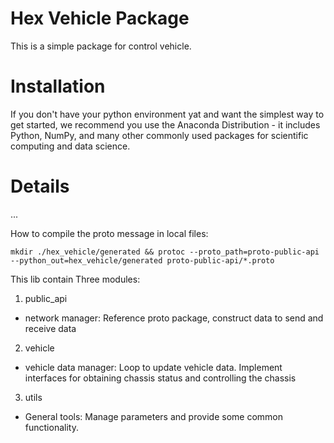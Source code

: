 # Hex Vehicle Package
This is a simple package for control vehicle.

# Installation
If you don't have your python environment yat and want the simplest way to get started, we recommend you use the Anaconda Distribution - it includes Python, NumPy, and many other commonly used packages for scientific computing and data science.

# Details
...


How to compile the proto message in local files:
```shell
mkdir ./hex_vehicle/generated && protoc --proto_path=proto-public-api --python_out=hex_vehicle/generated proto-public-api/*.proto
```


This lib contain Three modules:
1. public_api
- network manager: Reference proto package, construct data to send and receive data
2. vehicle
- vehicle data manager: Loop to update vehicle data. Implement interfaces for obtaining chassis status and controlling the chassis
3. utils
- General tools: Manage parameters and provide some common functionality.
